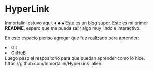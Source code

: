 # HyperLink

Inmortalini estuvo aqui. &diams; &clubs; &spades;
Este es un blog super.
Este es mi primer **README**, espero que me pueda salir algo muy lindo e interactivo. 

En este espacio pienso agregar que fue realizado para aprender:
<li>Git</li>
<li>GitHuB</li>
 Luego paso el respositorio para que puedan aprender como lo hice. https://github.com/Inmortalini/HyperLink
:alien:
